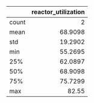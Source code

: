 |       |   reactor\_utilization |
|:------|-----------------------:|
| count |                 2      |
| mean  |                68.9098 |
| std   |                19.2902 |
| min   |                55.2695 |
| 25%   |                62.0897 |
| 50%   |                68.9098 |
| 75%   |                75.7299 |
| max   |                82.55   |
